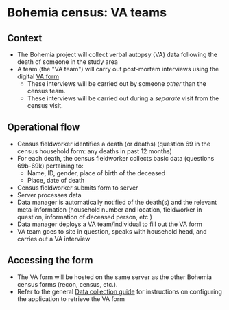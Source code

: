 # Bohemia census: VA teams

## Context

- The Bohemia project will collect verbal autopsy (VA) data following the death of someone in the study area
- A team (the "VA team") will carry out post-mortem interviews using the digital [VA form](https://docs.google.com/spreadsheets/d/1BuRSJdWmottUW8SDnh8nGTkLCeTjEX3LgkRpaPvoKjE/edit#gid=1264701015)
  - These interviews will be carried out by someone _other_ than the census team.
  - These interviews will be carried out during a _separate_ visit from the census visit.

## Operational flow

- Census fieldworker identifies a death (or deaths) (question 69 in the census household form: any deaths in past 12 months)
- For each death, the census fieldworker collects basic data (questions 69b-69k) pertaining to:
  - Name, ID, gender, place of birth of the deceased
  - Place, date of death
- Census fieldworker submits form to server
- Server processes data
- Data manager is automatically notified of the death(s) and the relevant meta-information (household number and location, fieldworker in question, information of deceased person, etc.)
- Data manager deploys a VA team/individual to fill out the VA form
- VA team goes to site in question, speaks with household head, and carries out a VA interview

## Accessing the form

- The VA form will be hosted on the same server as the other Bohemia census forms (recon, census, etc.).
- Refer to the general [Data collection guide](https://github.com/databrew/bohemia/blob/master/guides/guide_data_collection_odk.md) for instructions on configuring the application to retrieve the VA form
